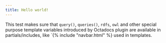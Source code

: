 ```yaml
---
title: Hello world!
---
```


This test makes sure that `query()`, `queries()`, `rdfs`, `owl` and other special purpose template variables introduced by Octadocs plugin are available in partials/includes, like `{% include "navbar.html" %} used in templates.

